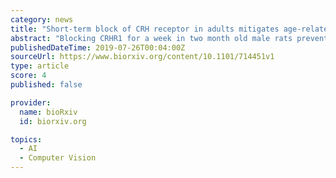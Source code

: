```yaml
---
category: news
title: "Short-term block of CRH receptor in adults mitigates age-related memory impairments provoked by early-life adversity"
abstract: "Blocking CRHR1 for a week in two month old male rats prevented ELA-induced deficits in object recognition memory that emerge during middle age. The intervention failed to mitigate the reduction of spatial memory at 4 and 8 months, but restored hippocampus ..."
publishedDateTime: 2019-07-26T00:04:00Z
sourceUrl: https://www.biorxiv.org/content/10.1101/714451v1
type: article
score: 4
published: false

provider:
  name: bioRxiv
  id: biorxiv.org

topics:
  - AI
  - Computer Vision
---
```

